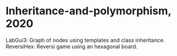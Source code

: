 # Inheritance-and-polymorphism, 2020
LabGui3:    Graph of nodes using templates and class inheritance.
ReversiHex: Reversi game using an hexagonal board.
